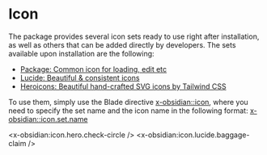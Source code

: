 # Icon

The package provides several icon sets ready to use right after installation, as well as others that can be added directly by developers. The sets available upon installation are the following:

* [Package: Common icon for loading, edit etc](https://github.com/emkcloud/obsidian-ui)
* [Lucide: Beautiful & consistent icons](https://lucide.dev/)
* [Heroicons: Beautiful hand-crafted SVG icons by Tailwind CSS](https://heroicons.com/)

To use them, simply use the Blade directive <x-obsidian::icon>, where you need to specify the set name and the icon name in the following format: <x-obsidian::icon.set.name>

<x-obsidian:icon.hero.check-circle /> 
<x-obsidian:icon.lucide.baggage-claim />